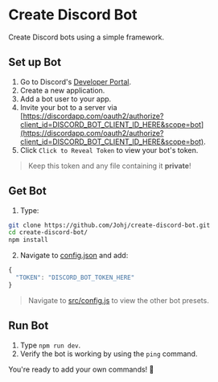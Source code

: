 # Create Discord Bot

Create Discord bots using a simple framework.

## Set up Bot

1. Go to Discord's [Developer Portal](https://discordapp.com/developers/applications/).
2. Create a new application.
3. Add a bot user to your app.
4. Invite your bot to a server via [https://discordapp.com/oauth2/authorize?client_id=DISCORD_BOT_CLIENT_ID_HERE&scope=bot](https://discordapp.com/oauth2/authorize?client_id=DISCORD_BOT_CLIENT_ID_HERE&scope=bot).
5. Click `Click to Reveal Token` to view your bot's token.

> Keep this token and any file containing it **private**!

## Get Bot

1. Type:

```sh
git clone https://github.com/Johj/create-discord-bot.git
cd create-discord-bot/
npm install
```

2. Navigate to [config.json](https://github.com/Johj/create-discord-bot/blob/master/config.json) and add:

```js
{
  "TOKEN": "DISCORD_BOT_TOKEN_HERE"
}
```

> Navigate to [src/config.js](https://github.com/Johj/create-discord-bot/blob/master/src/config.js) to view the other bot presets.

## Run Bot

1. Type `npm run dev`.
2. Verify the bot is working by using the `ping` command.

You're ready to add your own commands! 🎉

